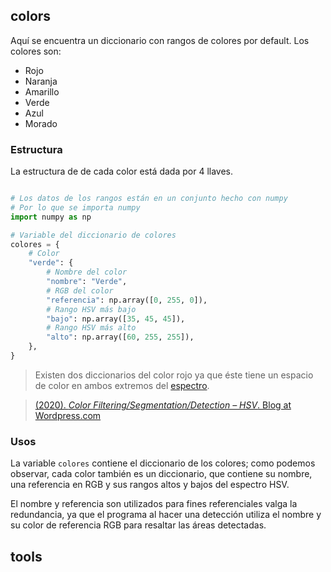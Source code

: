 ## colors

Aquí se encuentra un diccionario con rangos de colores por default. Los colores son:

* Rojo
* Naranja
* Amarillo
* Verde
* Azul
* Morado

### Estructura

La estructura de de cada color está dada por 4 llaves.

```Python

# Los datos de los rangos están en un conjunto hecho con numpy
# Por lo que se importa numpy
import numpy as np

# Variable del diccionario de colores
colores = {
    # Color
    "verde": {
        # Nombre del color
        "nombre": "Verde",
        # RGB del color
        "referencia": np.array([0, 255, 0]),
        # Rango HSV más bajo
        "bajo": np.array([35, 45, 45]),
        # Rango HSV más alto
        "alto": np.array([60, 255, 255]),
    },
}
```

> Existen dos diccionarios del color rojo ya que éste tiene un espacio de color en ambos extremos del [espectro](https://i.stack.imgur.com/gyuw4.png).



> [(2020). *Color Filtering/Segmentation/Detection – HSV*. Blog at Wordpress.com](https://cvexplained.wordpress.com/2020/04/28/color-detection-hsv/)

### Usos

La variable `colores` contiene el diccionario de los colores; como podemos observar, cada color también es un diccionario, que contiene su nombre, una referencia en RGB y sus rangos altos y bajos del espectro HSV.

El nombre y referencia son utilizados para fines referenciales valga la redundancia, ya que el programa al hacer una detección utiliza el nombre y su color de referencia RGB para resaltar las áreas detectadas.

## tools


